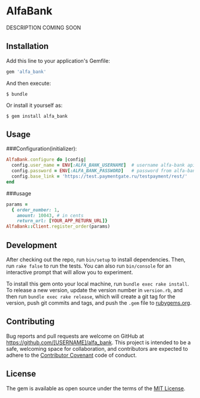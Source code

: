 # AlfaBank

DESCRIPTION COMING SOON


## Installation

Add this line to your application's Gemfile:

```ruby
gem 'alfa_bank'
```

And then execute:

    $ bundle

Or install it yourself as:

    $ gem install alfa_bank

## Usage

###Configuration(initializer):

```ruby
AlfaBank.configure do |config|
  config.user_name = ENV[:ALFA_BANK_USERNAME]  # username alfa-bank api account
  config.password = ENV[:ALFA_BANK_PASSWORD]   # password from alfa-bank api account
  config.base_link = 'https://test.paymentgate.ru/testpayment/rest/'
end
```

###usage

```ruby
params =
  { order_number: 1,
    amount: 10043, # in cents
    return_url: [YOUR_APP_RETURN_URL]}
AlfaBank::Client.register_order(params)
```


## Development

After checking out the repo, run `bin/setup` to install dependencies. Then, run `rake false` to run the tests. You can also run `bin/console` for an interactive prompt that will allow you to experiment.

To install this gem onto your local machine, run `bundle exec rake install`. To release a new version, update the version number in `version.rb`, and then run `bundle exec rake release`, which will create a git tag for the version, push git commits and tags, and push the `.gem` file to [rubygems.org](https://rubygems.org).

## Contributing

Bug reports and pull requests are welcome on GitHub at https://github.com/[USERNAME]/alfa_bank. This project is intended to be a safe, welcoming space for collaboration, and contributors are expected to adhere to the [Contributor Covenant](contributor-covenant.org) code of conduct.


## License

The gem is available as open source under the terms of the [MIT License](http://opensource.org/licenses/MIT).

